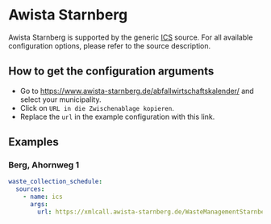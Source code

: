 # Awista Starnberg

Awista Starnberg is supported by the generic [ICS](/doc/source/ics.md) source. For all available configuration options, please refer to the source description.


## How to get the configuration arguments

- Go to <https://www.awista-starnberg.de/abfallwirtschaftskalender/> and select your municipality.  
- Click on `URL in die Zwischenablage kopieren`.
- Replace the `url` in the example configuration with this link.

## Examples

### Berg, Ahornweg 1

```yaml
waste_collection_schedule:
  sources:
    - name: ics
      args:
        url: https://xmlcall.awista-starnberg.de/WasteManagementStarnberg/WasteManagementServiceServlet?ApplicationName=Calendar&SubmitAction=sync&StandortID=162188001&AboID=104609&Fra=P;R;B;S;G
```
